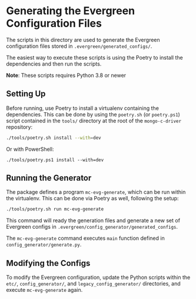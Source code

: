 # Generating the Evergreen Configuration Files

The scripts in this directory are used to generate the Evergreen configuration
files stored in `.evergreen/generated_configs/`.

The easiest way to execute these scripts is using the Poetry to install the
dependencies and then run the scripts.

**Note**: These scripts requires Python 3.8 or newer


## Setting Up

Before running, use Poetry to install a virtualenv containing the dependencies.
This can be done by using the `poetry.sh` (or `poetry.ps1`) script contained in
the `tools/` directory at the root of the `mongo-c-driver` repository:

```sh
./tools/poetry.sh install --with=dev
```

Or with PowerShell:

```pwsh
./tools/poetry.ps1 install --with=dev
```


## Running the Generator

The package defines a program `mc-evg-generate`, which can be run within the
virtualenv. This can be done via Poetry as well, following the setup:

```sh
./tools/poetry.sh run mc-evg-generate
```

This command will ready the generation files and generate a new set of Evergreen
configs in `.evergreen/config_generator/generated_configs`.

The `mc-evg-generate` command executes `main` function defined in
`config_generator/generate.py`.


## Modifying the Configs

To modify the Evergreen configuration, update the Python scripts within the
`etc/`, `config_generator/`, and `legacy_config_generator/` directories, and
execute `mc-evg-generate` again.

